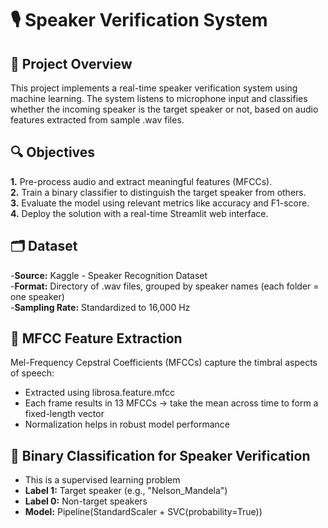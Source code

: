 # 🎙️ Speaker Verification System
## 📌 Project Overview
This project implements a real-time speaker verification system using machine learning. The system listens to microphone input and classifies whether the incoming speaker is the target speaker or not, based on audio features extracted from sample .wav files.
## 🔍 Objectives
**1.** Pre-process audio and extract meaningful features (MFCCs). <br>
**2.** Train a binary classifier to distinguish the target speaker from others.<br>
**3.** Evaluate the model using relevant metrics like accuracy and F1-score.<br>
**4.** Deploy the solution with a real-time Streamlit web interface.
## 🗂️ Dataset
-**Source:** Kaggle - Speaker Recognition Dataset <br>
-**Format:** Directory of .wav files, grouped by speaker names (each folder = one speaker)<br>
-**Sampling Rate:** Standardized to 16,000 Hz
## 🎵 MFCC Feature Extraction
Mel-Frequency Cepstral Coefficients (MFCCs) capture the timbral aspects of speech:<br>
- Extracted using librosa.feature.mfcc<br>
- Each frame results in 13 MFCCs → take the mean across time to form a fixed-length vector<br>
- Normalization helps in robust model performance
## 🧠 Binary Classification for Speaker Verification
- This is a supervised learning problem<br>
- **Label 1:** Target speaker (e.g., "Nelson_Mandela")<br>
- **Label 0:** Non-target speakers<br>
- **Model:** Pipeline(StandardScaler + SVC(probability=True))
